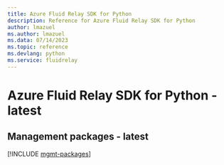 ```yaml
---
title: Azure Fluid Relay SDK for Python
description: Reference for Azure Fluid Relay SDK for Python
author: lmazuel
ms.author: lmazuel
ms.data: 07/14/2023
ms.topic: reference
ms.devlang: python
ms.service: fluidrelay
---
```

# Azure Fluid Relay SDK for Python - latest

## Management packages - latest
[!INCLUDE [mgmt-packages](fluid-relay-mgmt-index.md)]